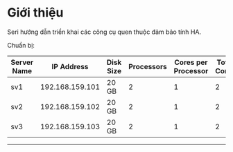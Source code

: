 # Giới thiệu

Seri hướng dẫn triển khai các công cụ quen thuộc đảm bảo tính HA.

Chuẩn bị:

| Server Name | IP Address        | Disk Size | Processors | Cores per Processor | Total Cores | Memory (RAM) | Network Type |
|--------------|------------------|------------|-------------|----------------------|--------------|----------------|----------------|
| sv1          | 192.168.159.101  | 20 GB      | 2           | 1                    | 2            | 4 GB           | NAT            |
| sv2          | 192.168.159.102  | 20 GB      | 2           | 1                    | 2            | 4 GB           | NAT            |
| sv3          | 192.168.159.103  | 20 GB      | 2           | 1                    | 2            | 4 GB           | NAT            |

---